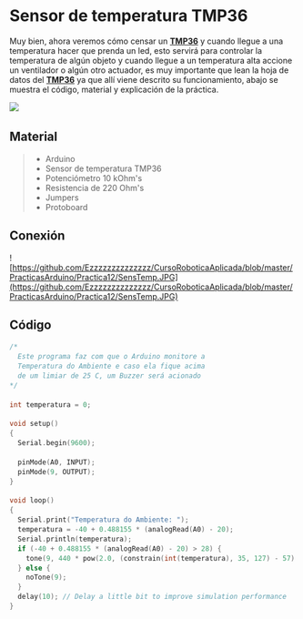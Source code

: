 # Sensor de temperatura TMP36

Muy bien, ahora veremos cómo censar un **[TMP36](http://ctms.engin.umich.edu/CTMS/Content/Activities/TMP35_36_37.pdf)** y cuando llegue a una temperatura hacer que prenda un led, esto servirá para controlar la temperatura de algún objeto y cuando llegue a un temperatura alta accione un ventilador o algún otro actuador, es muy importante que lean la hoja de datos del **[TMP36](http://ctms.engin.umich.edu/CTMS/Content/Activities/TMP35_36_37.pdf)** ya que allí viene descrito su funcionamiento, abajo se muestra el código, material y explicación de la práctica.

![](http://www.learningaboutelectronics.com/images/TMP36-pinout.png)

## Material
> - Arduino
> - Sensor de temperatura TMP36
> - Potenciómetro 10 kOhm's
> - Resistencia de 220 Ohm's
> - Jumpers
> - Protoboard

## Conexión
![https://github.com/Ezzzzzzzzzzzzzz/CursoRoboticaAplicada/blob/master/PracticasArduino/Practica12/SensTemp.JPG](https://github.com/Ezzzzzzzzzzzzzz/CursoRoboticaAplicada/blob/master/PracticasArduino/Practica12/SensTemp.JPG)

## Código
```c
/*
  Este programa faz com que o Arduino monitore a
  Temperatura do Ambiente e caso ela fique acima
  de um limiar de 25 C, um Buzzer será acionado
*/

int temperatura = 0;

void setup()
{
  Serial.begin(9600);

  pinMode(A0, INPUT);
  pinMode(9, OUTPUT);
}

void loop()
{
  Serial.print("Temperatura do Ambiente: ");
  temperatura = -40 + 0.488155 * (analogRead(A0) - 20);
  Serial.println(temperatura);
  if (-40 + 0.488155 * (analogRead(A0) - 20) > 28) {
    tone(9, 440 * pow(2.0, (constrain(int(temperatura), 35, 127) - 57) / 12.0), 1000);
  } else {
    noTone(9);
  }
  delay(10); // Delay a little bit to improve simulation performance
}
```
<!--stackedit_data:
eyJoaXN0b3J5IjpbLTM0ODc0MTExNSwtNzMyNTAwNTc2XX0=
-->